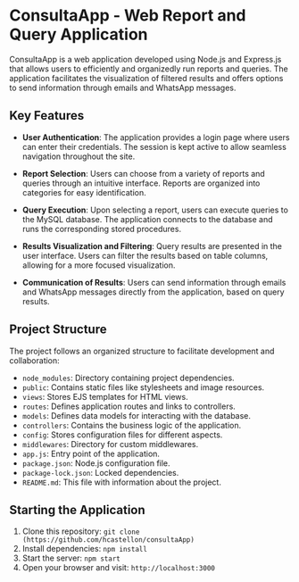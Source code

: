 # ConsultaApp - Web Report and Query Application

ConsultaApp is a web application developed using Node.js and Express.js that allows users to efficiently and organizedly run reports and queries. The application facilitates the visualization of filtered results and offers options to send information through emails and WhatsApp messages.

## Key Features

- **User Authentication**: The application provides a login page where users can enter their credentials. The session is kept active to allow seamless navigation throughout the site.

- **Report Selection**: Users can choose from a variety of reports and queries through an intuitive interface. Reports are organized into categories for easy identification.

- **Query Execution**: Upon selecting a report, users can execute queries to the MySQL database. The application connects to the database and runs the corresponding stored procedures.

- **Results Visualization and Filtering**: Query results are presented in the user interface. Users can filter the results based on table columns, allowing for a more focused visualization.

- **Communication of Results**: Users can send information through emails and WhatsApp messages directly from the application, based on query results.

## Project Structure
The project follows an organized structure to facilitate development and collaboration:

- `node_modules`: Directory containing project dependencies.
- `public`: Contains static files like stylesheets and image resources.
- `views`: Stores EJS templates for HTML views.
- `routes`: Defines application routes and links to controllers.
- `models`: Defines data models for interacting with the database.
- `controllers`: Contains the business logic of the application.
- `config`: Stores configuration files for different aspects.
- `middlewares`: Directory for custom middlewares.
- `app.js`: Entry point of the application.
- `package.json`: Node.js configuration file.
- `package-lock.json`: Locked dependencies.
- `README.md`: This file with information about the project.

## Starting the Application
1. Clone this repository: `git clone (https://github.com/hcastellon/consultaApp)`
2. Install dependencies: `npm install`
3. Start the server: `npm start`
4. Open your browser and visit: `http://localhost:3000`
